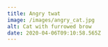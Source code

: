 ```yaml
---
title: Angry twat
image: /images/angry_cat.jpg
alt: Cat with furrowed brow
date: 2020-04-06T09:10:58.565Z
---
```

